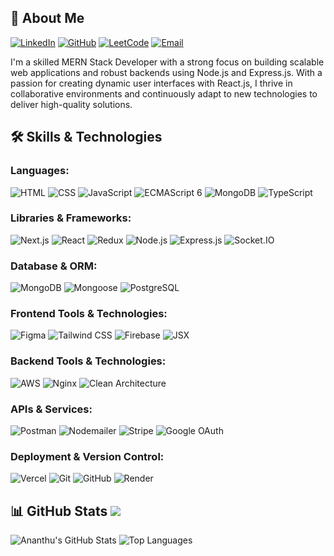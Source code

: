 ## 📖 About Me

[![LinkedIn](https://img.shields.io/badge/-LinkedIn-blue?style=flat-square&logo=linkedin)](https://www.linkedin.com/in/ananthuma/)
[![GitHub](https://img.shields.io/badge/-GitHub-black?style=flat-square&logo=github)](https://github.com/Ananthu-M-A)
[![LeetCode](https://img.shields.io/badge/LeetCode-000000?style=flat&logo=LeetCode&logoColor=#d16c06)](https://leetcode.com/u/ananthuma/)
[![Email](https://img.shields.io/badge/-Email-red?style=flat-square&logo=gmail&logoColor=white)](mailto:ananthumapookkad@gmail.com)


I'm a skilled MERN Stack Developer with a strong focus on building scalable web applications and robust backends using Node.js and Express.js. With a passion for creating dynamic user interfaces with React.js, I thrive in collaborative environments and continuously adapt to new technologies to deliver high-quality solutions.

## 🛠️ Skills & Technologies

### Languages: 
![HTML](https://img.shields.io/badge/-HTML-black?style=flat-square&logo=html5) 
![CSS](https://img.shields.io/badge/-CSS-black?style=flat-square&logo=css3) 
![JavaScript](https://img.shields.io/badge/-JavaScript-black?style=flat-square&logo=javascript) 
![ECMAScript 6](https://img.shields.io/badge/-ECMAScript%206-black?style=flat-square&logo=javascript)
![MongoDB](https://img.shields.io/badge/-MongoDB-black?style=flat-square&logo=mongodb) 
![TypeScript](https://img.shields.io/badge/-TypeScript-black?style=flat-square&logo=typescript)

### Libraries & Frameworks:
![Next.js](https://img.shields.io/badge/-Next.js-black?style=flat-square&logo=nextdotjs)
![React](https://img.shields.io/badge/-React-black?style=flat-square&logo=react) 
![Redux](https://img.shields.io/badge/-Redux-black?style=flat-square&logo=redux) 
![Node.js](https://img.shields.io/badge/-Node.js-black?style=flat-square&logo=node.js)
![Express.js](https://img.shields.io/badge/-Express.js-black?style=flat-square&logo=express)
![Socket.IO](https://img.shields.io/badge/-Socket.IO-black?style=flat-square&logo=socket.io)

### Database & ORM:
![MongoDB](https://img.shields.io/badge/-MongoDB-black?style=flat-square&logo=mongodb) 
![Mongoose](https://img.shields.io/badge/-Mongoose-black?style=flat-square&logo=mongodb) 
![PostgreSQL](https://img.shields.io/badge/-PostgreSQL-black?style=flat-square&logo=postgresql)

### Frontend Tools & Technologies:
![Figma](https://img.shields.io/badge/-Figma-black?style=flat-square&logo=figma) 
![Tailwind CSS](https://img.shields.io/badge/-TailwindCSS-black?style=flat-square&logo=tailwind-css) 
![Firebase](https://img.shields.io/badge/-Firebase-black?style=flat-square&logo=firebase) 
![JSX](https://img.shields.io/badge/-JSX-black?style=flat-square&logo=react)

### Backend Tools & Technologies:
![AWS](https://img.shields.io/badge/-AWS-black?style=flat-square&logo=amazon-aws) 
![Nginx](https://img.shields.io/badge/-Nginx-black?style=flat-square&logo=nginx) 
![Clean Architecture](https://img.shields.io/badge/-Clean%20Architecture-black?style=flat-square&logo=clean-architecture)

### APIs & Services:
![Postman](https://img.shields.io/badge/-Postman-black?style=flat-square&logo=postman) 
![Nodemailer](https://img.shields.io/badge/-Nodemailer-black?style=flat-square&logo=nodemailer) 
![Stripe](https://img.shields.io/badge/-Stripe-black?style=flat-square&logo=stripe) 
![Google OAuth](https://img.shields.io/badge/-Google%20OAuth-black?style=flat-square&logo=google)

### Deployment & Version Control:
![Vercel](https://img.shields.io/badge/-Vercel-black?style=flat-square&logo=vercel) 
![Git](https://img.shields.io/badge/-Git-black?style=flat-square&logo=git) 
![GitHub](https://img.shields.io/badge/-GitHub-black?style=flat-square&logo=github) 
![Render](https://img.shields.io/badge/-Render-black?style=flat-square&logo=render)

## 📊 GitHub Stats [![](https://visitcount.itsvg.in/api?id=Ananthu-M-A&label=Profile%20Views&color=12&pretty=true)](https://visitcount.itsvg.in)
![Ananthu's GitHub Stats](https://github-readme-stats.vercel.app/api?username=Ananthu-M-A&show_icons=true&theme=radical)
![Top Languages](https://github-readme-stats.vercel.app/api/top-langs/?username=Ananthu-M-A&layout=compact&theme=radical)
